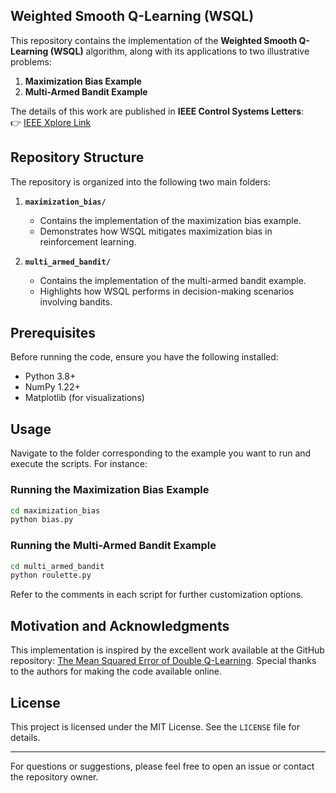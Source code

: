 
## Weighted Smooth Q-Learning (WSQL)

This repository contains the implementation of the **Weighted Smooth Q-Learning (WSQL)** algorithm, along with its applications to two illustrative problems:

1. **Maximization Bias Example**  
2. **Multi-Armed Bandit Example**  

The details of this work are published in **IEEE Control Systems Letters**:  
👉 [IEEE Xplore Link](https://ieeexplore.ieee.org/document/10925426)


## Repository Structure

The repository is organized into the following two main folders:

1. **`maximization_bias/`**
    - Contains the implementation of the maximization bias example.
    - Demonstrates how WSQL mitigates maximization bias in reinforcement learning.

2. **`multi_armed_bandit/`**
    - Contains the implementation of the multi-armed bandit example.
    - Highlights how WSQL performs in decision-making scenarios involving bandits.

## Prerequisites

Before running the code, ensure you have the following installed:
- Python 3.8+
- NumPy 1.22+
- Matplotlib (for visualizations)

## Usage

Navigate to the folder corresponding to the example you want to run and execute the scripts. For instance:

### Running the Maximization Bias Example
```bash
cd maximization_bias
python bias.py
```

### Running the Multi-Armed Bandit Example
```bash
cd multi_armed_bandit
python roulette.py
```

Refer to the comments in each script for further customization options.

## Motivation and Acknowledgments

This implementation is inspired by the excellent work available at the GitHub repository: [The Mean Squared Error of Double Q-Learning](https://github.com/wentaoweng/The-Mean-Squared-Error-of-Double-Q-Learning). Special thanks to the authors for making the code available online.


## License

This project is licensed under the MIT License. See the `LICENSE` file for details.

---

For questions or suggestions, please feel free to open an issue or contact the repository owner.

